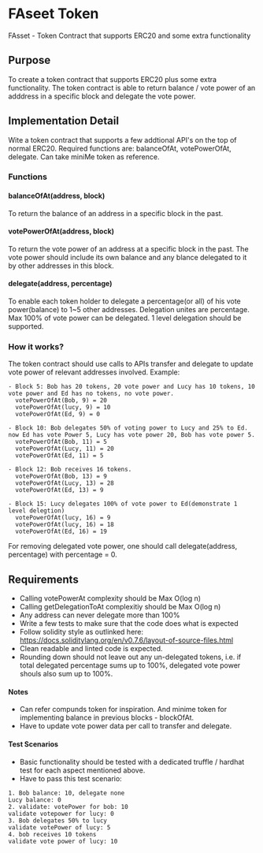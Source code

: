 # FAseet Token
FAsset - Token Contract that supports ERC20 and some extra functionality

## Purpose
To create a token contract that supports ERC20 plus some extra functionality. The token contract is able to return balance / vote power of an adddress in a specific block and delegate the vote power.

## Implementation Detail
Wite a token contract that supports a few addtional API's on the top of normal ERC20. Required functions are: balanceOfAt, votePowerOfAt, delegate.
Can take miniMe token as reference.

### Functions
#### balanceOfAt(address, block)
To return the balance of an address in a specific block in the past.

#### votePowerOfAt(address, block)
To return the vote power of an address at a specific block in the past. The vote power should include its own balance and any blance delegated to it by other addresses in this block.

#### delegate(address, percentage)
To enable each token holder to delegate a percentage(or all) of his vote power(balance) to 1~5 other addresses. Delegation unites are percentage. Max 100% of vote power can be delegated. 1 level delegation should be supported.

### How it works?
The token contract should use calls to APIs transfer and delegate to update vote power of relevant addresses involved. Example:

```
- Block 5: Bob has 20 tokens, 20 vote power and Lucy has 10 tokens, 10 vote power and Ed has no tokens, no vote power.
  votePowerOfAt(Bob, 9) = 20
  votePowerOfAt(lucy, 9) = 10
  votePowerOfAt(Ed, 9) = 0

- Block 10: Bob delegates 50% of voting power to Lucy and 25% to Ed. now Ed has vote Power 5, Lucy has vote power 20, Bob has vote power 5.
  votePowerOfAt(Bob, 11) = 5
  votePowerOfAt(Lucy, 11) = 20
  votePowerOfAt(Ed, 11) = 5

- Block 12: Bob receives 16 tokens.
  votePowerOfAt(Bob, 13) = 9
  votePowerOfAt(Lucy, 13) = 28
  votePowerOfAt(Ed, 13) = 9

- Block 15: Lucy delegates 100% of vote power to Ed(demonstrate 1 level delegtion)
  votePowerOfAt(lucy, 16) = 9
  votePowerOfAt(lucy, 16) = 18
  votePowerOfAt(Ed, 16) = 19
```

For removing delegated vote power, one should call delegate(address, percentage) with percentage = 0.

## Requirements
- Calling votePowerAt complexity should be Max O(log n)
- Calling getDelegationToAt complexitiy should be Max O(log n)
- Any address can never delegate more than 100%
- Write a few tests to make sure that the code does what is expected
- Follow solidity style as outlinked here: https://docs.soliditylang.org/en/v0.7.6/layout-of-source-files.html
- Clean readable and linted code is expected.
- Rounding down should not leave out any un-delegated tokens, i.e. if total delegated percentage sums up to 100%, delegated vote power shouls also sum up to 100%.

#### Notes
- Can refer compunds token for inspiration. And minime token for implementing balance in previous blocks - blockOfAt.
- Have to update vote power data per call to transfer and delegate.

#### Test Scenarios
- Basic functionality should be tested with a dedicated truffle / hardhat test for each aspect mentioned above.
- Have to pass this test scenario:

```
1. Bob balance: 10, delegate none
Lucy balance: 0
2. validate: votePower for bob: 10
validate votepower for lucy: 0
3. Bob delegates 50% to lucy
validate votePower of lucy: 5
4. bob receives 10 tokens
validate vote power of lucy: 10

```
